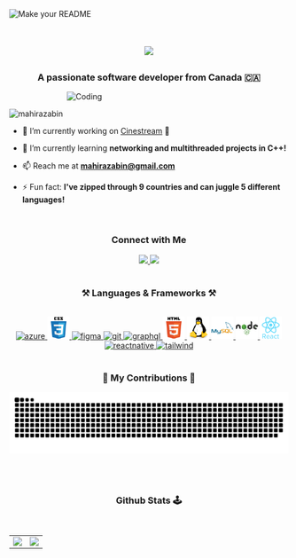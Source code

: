 <img width="1834" alt="Make your README" src="https://user-images.githubusercontent.com/90236635/232446433-d5540fa2-fe28-4bb8-b929-cdb51fe61336.gif" alt="my banner">
<h1 align="center">
    <img src="https://readme-typing-svg.herokuapp.com/?font=Righteous&color=A957D7&size=35&center=true&vCenter=true&width=500&height=70&duration=4000&lines=Hi+There!+👋;+I'm+Mahira+Zabin!;" />
</h1>
<h3 align="center">A passionate software developer from Canada 🇨🇦</h3>
<img align="right" alt="Coding" width="400" src="https://user-images.githubusercontent.com/74038190/221352975-94759904-aa4c-4032-a8ab-b546efb9c478.gif">
<br/>
<p align="left"> <img src="https://komarev.com/ghpvc/?username=mahirazabin&label=Profile%20views&color=0e75b6&style=flat" alt="mahirazabin" /> </p>

- 🔭 I’m currently working on <a name="Cinestream" href="https://cinestream-l7i6n94kb-mahira-zabins-projects.vercel.app/">Cinestream</a> 🎦

- 🌱 I’m currently learning **networking and multithreaded projects in C++!**

- 📫 Reach me at **mahirazabin@gmail.com**

- ⚡ Fun fact: **I've zipped through 9 countries and can juggle 5 different languages!**
<br/>
<h3 align="center">Connect with Me</h3>

<div align="center"> 
  <a href="mailto:mahirazabin@gmail.com">
    <img src="https://img.shields.io/badge/Gmail-333333?style=for-the-badge&logo=gmail&logoColor=red" />
  </a>
  <a href="https://www.linkedin.com/in/mahirazabin/" target="_blank">
    <img src="https://img.shields.io/badge/LinkedIn-0077B5?style=for-the-badge&logo=linkedin&logoColor=white" target="_blank" />
  </a>
</div>

<br/>
<h3 align="center">⚒️ Languages & Frameworks ⚒️</h3>
<br/>
<div align="center"> <a href="https://azure.microsoft.com/en-in/" target="_blank" rel="noreferrer"> <img src="https://www.vectorlogo.zone/logos/microsoft_azure/microsoft_azure-icon.svg" alt="azure" width="40" height="40"/> </a> <a href="https://www.w3schools.com/css/" target="_blank" rel="noreferrer"> <img src="https://raw.githubusercontent.com/devicons/devicon/master/icons/css3/css3-original-wordmark.svg" alt="css3" width="40" height="40"/> </a> <a href="https://www.figma.com/" target="_blank" rel="noreferrer"> <img src="https://www.vectorlogo.zone/logos/figma/figma-icon.svg" alt="figma" width="40" height="40"/> </a> <a href="https://git-scm.com/" target="_blank" rel="noreferrer"> <img src="https://www.vectorlogo.zone/logos/git-scm/git-scm-icon.svg" alt="git" width="40" height="40"/> </a> <a href="https://graphql.org" target="_blank" rel="noreferrer"> <img src="https://www.vectorlogo.zone/logos/graphql/graphql-icon.svg" alt="graphql" width="40" height="40"/> </a> <a href="https://www.w3.org/html/" target="_blank" rel="noreferrer"> <img src="https://raw.githubusercontent.com/devicons/devicon/master/icons/html5/html5-original-wordmark.svg" alt="html5" width="40" height="40"/> </a> <a href="https://www.linux.org/" target="_blank" rel="noreferrer"> <img src="https://raw.githubusercontent.com/devicons/devicon/master/icons/linux/linux-original.svg" alt="linux" width="40" height="40"/> </a> <a href="https://www.mysql.com/" target="_blank" rel="noreferrer"> <img src="https://raw.githubusercontent.com/devicons/devicon/master/icons/mysql/mysql-original-wordmark.svg" alt="mysql" width="40" height="40"/> </a> <a href="https://nodejs.org" target="_blank" rel="noreferrer"> <img src="https://raw.githubusercontent.com/devicons/devicon/master/icons/nodejs/nodejs-original-wordmark.svg" alt="nodejs" width="40" height="40"/> </a> <a href="https://reactjs.org/" target="_blank" rel="noreferrer"> <img src="https://raw.githubusercontent.com/devicons/devicon/master/icons/react/react-original-wordmark.svg" alt="react" width="40" height="40"/> </a> <a href="https://reactnative.dev/" target="_blank" rel="noreferrer"> <img src="https://reactnative.dev/img/header_logo.svg" alt="reactnative" width="40" height="40"/> </a> <a href="https://tailwindcss.com/" target="_blank" rel="noreferrer"> <img src="https://www.vectorlogo.zone/logos/tailwindcss/tailwindcss-icon.svg" alt="tailwind" width="40" height="40"/> </a> </div>
<br/>

<div align="center">
  <h3>🐍 My Contributions 🐍</h3>

  <img alt="snake eating my contributions" src="https://raw.githubusercontent.com/salesp07/salesp07/output/github-contribution-grid-snake.svg" />
  
  <br/> <br/>
</div>

<h3 align="center">Github Stats 🕹</h3>
<br>
<table><tr><td valign="top" width="50%">

<img src="https://github-readme-stats.vercel.app/api?username=mahirazabin&show_icons=true&count_private=true&hide_border=true&theme=tokyonight" align="left" style="width: 100%" />

</td><td valign="top" width="50%">

<img src="https://github-readme-stats.vercel.app/api/top-langs/?username=mahirazabin&hide_border=true&layout=compact&theme=tokyonight" align="left" style="width: 100%" />

</td></tr></table> 


